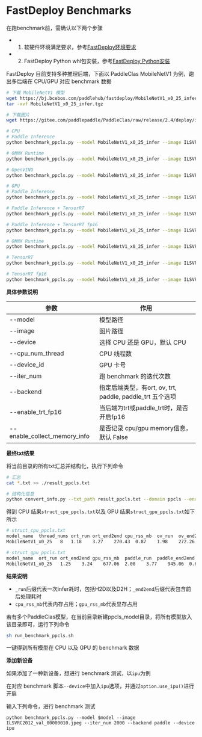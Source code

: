 # FastDeploy Benchmarks

在跑benchmark前，需确认以下两个步骤

* 1. 软硬件环境满足要求，参考[FastDeploy环境要求](..//docs/cn/build_and_install/download_prebuilt_libraries.md)
* 2. FastDeploy Python whl包安装，参考[FastDeploy Python安装](../docs/cn/build_and_install/download_prebuilt_libraries.md)

FastDeploy 目前支持多种推理后端，下面以 PaddleClas MobileNetV1 为例，跑出多后端在 CPU/GPU 对应 benchmark 数据

```bash
# 下载 MobileNetV1 模型
wget https://bj.bcebos.com/paddlehub/fastdeploy/MobileNetV1_x0_25_infer.tgz
tar -xvf MobileNetV1_x0_25_infer.tgz

# 下载图片
wget https://gitee.com/paddlepaddle/PaddleClas/raw/release/2.4/deploy/images/ImageNet/ILSVRC2012_val_00000010.jpeg

# CPU
# Paddle Inference
python benchmark_ppcls.py --model MobileNetV1_x0_25_infer --image ILSVRC2012_val_00000010.jpeg --cpu_num_thread 8 --iter_num 2000 --backend paddle

# ONNX Runtime
python benchmark_ppcls.py --model MobileNetV1_x0_25_infer --image ILSVRC2012_val_00000010.jpeg --cpu_num_thread 8 --iter_num 2000 --backend ort

# OpenVINO
python benchmark_ppcls.py --model MobileNetV1_x0_25_infer --image ILSVRC2012_val_00000010.jpeg --cpu_num_thread 8 --iter_num 2000 --backend ov

# GPU
# Paddle Inference
python benchmark_ppcls.py --model MobileNetV1_x0_25_infer --image ILSVRC2012_val_00000010.jpeg --device gpu --iter_num 2000 --backend paddle

# Paddle Inference + TensorRT
python benchmark_ppcls.py --model MobileNetV1_x0_25_infer --image ILSVRC2012_val_00000010.jpeg --device gpu --iter_num 2000 --backend paddle_trt

# Paddle Inference + TensorRT fp16
python benchmark_ppcls.py --model MobileNetV1_x0_25_infer --image ILSVRC2012_val_00000010.jpeg --device gpu --iter_num 2000 --backend paddle_trt --enable_trt_fp16 True

# ONNX Runtime
python benchmark_ppcls.py --model MobileNetV1_x0_25_infer --image ILSVRC2012_val_00000010.jpeg --device gpu --iter_num 2000 --backend ort

# TensorRT
python benchmark_ppcls.py --model MobileNetV1_x0_25_infer --image ILSVRC2012_val_00000010.jpeg --device gpu --iter_num 2000 --backend trt

# TensorRT fp16
python benchmark_ppcls.py --model MobileNetV1_x0_25_infer --image ILSVRC2012_val_00000010.jpeg --device gpu --iter_num 2000 --backend trt --enable_trt_fp16 True

```

**具体参数说明**

| 参数                 | 作用                                        |
| -------------------- | ------------------------------------------ |
| --model              | 模型路径                                     |
| --image              | 图片路径    |
| --device             | 选择 CPU 还是 GPU，默认 CPU  |
| --cpu_num_thread     | CPU 线程数      |
| --device_id          | GPU 卡号                             |
| --iter_num           | 跑 benchmark 的迭代次数 |
| --backend            | 指定后端类型，有ort, ov, trt, paddle, paddle_trt 五个选项  |
| --enable_trt_fp16    | 当后端为trt或paddle_trt时，是否开启fp16  |
| --enable_collect_memory_info    | 是否记录 cpu/gpu memory信息，默认 False  |

**最终txt结果**

将当前目录的所有txt汇总并结构化，执行下列命令

```bash
# 汇总
cat *.txt >> ./result_ppcls.txt

# 结构化信息
python convert_info.py --txt_path result_ppcls.txt --domain ppcls --enable_collect_memory_info True
```

得到 CPU 结果```struct_cpu_ppcls.txt```以及 GPU 结果```struct_gpu_ppcls.txt```如下所示

```bash
# struct_cpu_ppcls.txt
model_name	thread_nums	ort_run	ort_end2end	cpu_rss_mb	ov_run	ov_end2end	cpu_rss_mb	paddle_run	paddle_end2end	cpu_rss_mb
MobileNetV1_x0_25	8	1.18	3.27	270.43	0.87	1.98	272.26	3.13	5.29	899.57

# struct_gpu_ppcls.txt
model_name	ort_run	ort_end2end	gpu_rss_mb	paddle_run	paddle_end2end	gpu_rss_mb	trt_run	trt_end2end	gpu_rss_mb	trt_fp16_run	trt_fp16_end2end	gpu_rss_mb
MobileNetV1_x0_25	1.25	3.24	677.06	2.00	3.77	945.06	0.67	2.66	851.06	0.53    2.46	839.06
```

**结果说明**

* ```_run```后缀代表一次infer耗时，包括H2D以及D2H；```_end2end```后缀代表包含前后处理耗时
* ```cpu_rss_mb```代表内存占用；```gpu_rss_mb```代表显存占用

若有多个PaddleClas模型，在当前目录新建ppcls_model目录，将所有模型放入该目录即可，运行下列命令

```bash
sh run_benchmark_ppcls.sh
```

一键得到所有模型在 CPU 以及 GPU 的 benchmark 数据


**添加新设备**

如果添加了一种新设备，想进行 benchmark 测试，以```ipu```为例

在对应 benchmark 脚本```--device```中加入```ipu```选项，并通过```option.use_ipu()```进行开启

输入下列命令，进行 benchmark 测试

```shell
python benchmark_ppcls.py --model $model --image ILSVRC2012_val_00000010.jpeg --iter_num 2000 --backend paddle --device ipu
```

